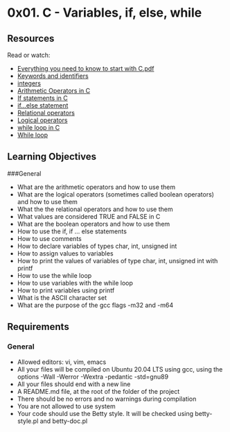 # 0x01. C - Variables, if, else, while

## Resources
Read or watch:
- [Everything you need to know to start with C.pdf](https://intranet.hbtn.io/rltoken/GB1UNodFfec0AXUfmSxsLA)
- [Keywords and identifiers](https://intranet.hbtn.io/rltoken/ckqC9BrBcMmv-DLmBauaWQ)
- [integers](https://intranet.hbtn.io/rltoken/Oau_6LT7-3IIt5ew_3Ac6g)
- [Arithmetic Operators in C](https://intranet.hbtn.io/rltoken/r4hrHzg2X9JjnKj8sP_SAw)
- [If statements in C](https://intranet.hbtn.io/rltoken/W93uajwXtW3WOxOaeBtF-A)
- [if…else statement](https://intranet.hbtn.io/rltoken/PMD6eKdkj2RmIpagtABihw)
- [Relational operators](https://intranet.hbtn.io/rltoken/dCy4644-X_WJMYxRZwCfFQ)
- [Logical operators](https://intranet.hbtn.io/rltoken/gJzJXQoEdEN1Oxcutp_76Q)
- [while loop in C](https://intranet.hbtn.io/rltoken/Qhq1p5UcR72-VXFJ_iAqWQ)
- [While loop](https://intranet.hbtn.io/rltoken/RY9a1EDxRKNNHhxbJ6Pn_g)

## Learning Objectives
###General

- What are the arithmetic operators and how to use them
- What are the logical operators (sometimes called boolean operators) and how to use them
- What the the relational operators and how to use them
- What values are considered TRUE and FALSE in C
- What are the boolean operators and how to use them
- How to use the if, if ... else statements
- How to use comments
- How to declare variables of types char, int, unsigned int
- How to assign values to variables
- How to print the values of variables of type char, int, unsigned int with printf
- How to use the while loop
- How to use variables with the while loop
- How to print variables using printf
- What is the ASCII character set
- What are the purpose of the gcc flags -m32 and -m64

## Requirements
### General


- Allowed editors: vi, vim, emacs
- All your files will be compiled on Ubuntu 20.04 LTS using gcc, using the options -Wall -Werror -Wextra -pedantic -std=gnu89
- All your files should end with a new line
- A README.md file, at the root of the folder of the project
- There should be no errors and no warnings during compilation
- You are not allowed to use system
- Your code should use the Betty style. It will be checked using betty-style.pl and betty-doc.pl

